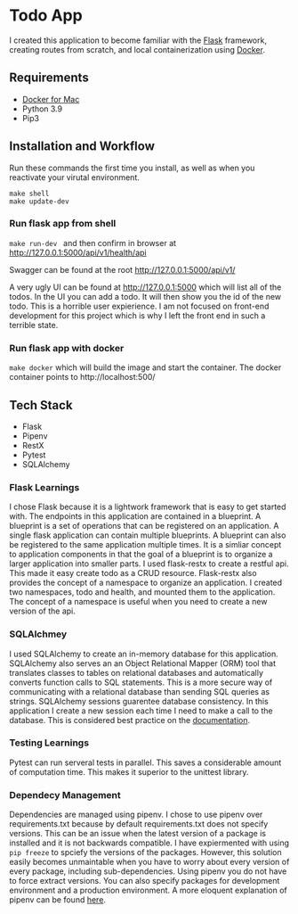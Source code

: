 # Todo App 
I created this application to become familiar with the [Flask](https://flask.palletsprojects.com/en/2.0.x/) framework, creating routes from scratch, and local containerization using [Docker](https://www.docker.com/). 

## Requirements 
* [Docker for Mac](https://docs.docker.com/desktop/mac/install/) 
* Python 3.9
* Pip3 

## Installation and Workflow 
Run these commands the first time you install, as well as when you reactivate your virutal environment. 
```
make shell
make update-dev
```
### Run flask app from shell 
```make run-dev ``` and then confirm in browser at http://127.0.0.1:5000/api/v1/health/api 

Swagger can be found at the root http://127.0.0.1:5000/api/v1/

A very ugly UI can be found at http://127.0.0.1:5000 which will list all of the todos. In the UI you can add a todo. It will then show you the id of the new todo. This is a horrible user expierience. I am not focused on front-end development for this project which is why I left the front end in such a terrible state. 
 
### Run flask app with docker 
```make docker``` which will build the image and start the container. The docker container points to http://localhost:500/

## Tech Stack  
* Flask 
* Pipenv 
* RestX 
* Pytest 
* SQLAlchemy 

### Flask Learnings 
I chose Flask because it is a lightwork framework that is easy to get started with. 
The endpoints in this application are contained in a blueprint. A blueprint is a set of operations that can be registered on an application. A single flask application can contain multiple blueprints. A blueprint can also be registered to the same application multiple times. It is a simliar concept to application components in that the goal of a blueprint is to organize a larger application into smaller parts. 
I used flask-restx to create a restful api. This made it easy create todo as a CRUD resource. Flask-restx also provides the concept of a namespace to organize an application. I created two namespaces, todo and health, and mounted them to the application. The concept of a namespace is useful when you need to create a new version of the api.


### SQLAlchmey 
I used SQLAlchemy to create an in-memory database for this application. SQLAlchemy also serves an an Object Relational Mapper (ORM) tool that translates classes to tables on relational databases and automatically converts function calls to SQL statements. This is a more secure way of communicating with a relational database than sending SQL queries as strings. SQLAlchemy sessions guarentee database consistency. In this application I create a new session each time I need to make a call to the database. This is considered best practice on the [documentation](https://docs.sqlalchemy.org/en/14/orm/session_basics.html#session-frequently-asked-questions). 

### Testing Learnings 
Pytest can run serveral tests in parallel. This saves a considerable amount of computation time. This makes it superior to the unittest library.

### Dependecy Management 
Dependencies are managed using pipenv. I chose to use pipenv over requirements.txt because by default requirements.txt does not specify versions. This can be an issue when the latest version of a package is installed and it is not backwards compatible. I have expiermented with using `pip freeze` to spciefy the versions of the packages. However, this solution easily becomes unmaintable when you have to worry about every version of every package, including sub-dependencies. Using pipenv you do not have to force extract versions. You can also specify packages for development environment and a production environment. A more eloquent explanation of pipenv can be found [here](https://realpython.com/pipenv-guide/#dependency-management-with-requirementstxt). 


